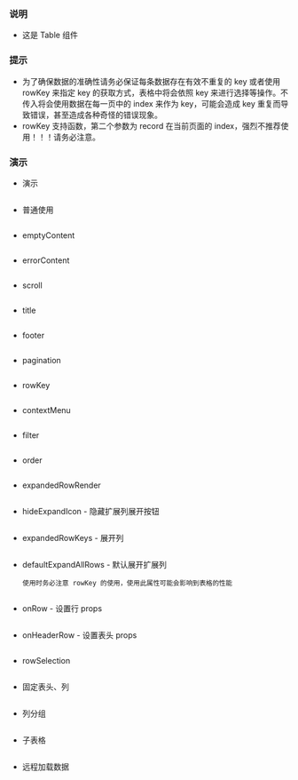 ### 说明

*   这是 Table 组件

### 提示

*   为了确保数据的准确性请务必保证每条数据存在有效不重复的 key 或者使用 rowKey 来指定 key 的获取方式，表格中将会依照 key 来进行选择等操作。不传入将会使用数据在每一页中的 index 来作为 key，可能会造成 key 重复而导致错误，甚至造成各种奇怪的错误现象。
*   rowKey 支持函数，第二个参数为 record 在当前页面的 index，强烈不推荐使用！！！请务必注意。

### 演示

*   演示

```js {"codepath": "table.jsx"}
```

*   普通使用

```js {"codepath": "base.jsx"}
```

*   emptyContent

```js {"codepath": "emptyContent.jsx"}
```

*   errorContent

```js {"codepath": "errorContent.jsx"}
```

*   scroll

```js {"codepath": "scroll.jsx"}
```

*   title

```js {"codepath": "title.jsx"}
```

*   footer

```js {"codepath": "footer.jsx"}
```

*   pagination

```js {"codepath": "pagination.jsx"}
```

*   rowKey

```js {"codepath": "rowKey.jsx"}
```

*   contextMenu

```js {"codepath": "contextMenu.jsx"}
```

*   filter

```js {"codepath": "filter.jsx"}
```

*   order

```js {"codepath": "order.jsx"}
```

*   expandedRowRender

```js {"codepath": "expandedRowRender.jsx"}
```

*   hideExpandIcon - 隐藏扩展列展开按钮

```js {"codepath": "hideExpandIcon.jsx"}
```

*   expandedRowKeys - 展开列

```js {"codepath": "expandedRowKeys.jsx"}
```

*   defaultExpandAllRows - 默认展开扩展列

    `使用时务必注意 rowKey 的使用，使用此属性可能会影响到表格的性能`

```js {"codepath": "defaultExpandAllRows.jsx"}
```

*   onRow - 设置行 props

```js {"codepath": "onRow.jsx"}
```

*   onHeaderRow - 设置表头 props

```js {"codepath": "onHeaderRow.jsx"}
```

*   rowSelection

```js {"codepath": "rowSelection.jsx"}
```

*   固定表头、列

```js {"codepath": "fixed.jsx"}
```

*   列分组

```js {"codepath": "groupColumns.jsx"}
```

*   子表格

```js {"codepath": "subTable.jsx"}
```

*   远程加载数据

```js {"codepath": "loadingDataFromRemote.jsx"}
```
